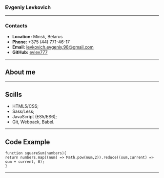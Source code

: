 ### Evgeniy Levkovich
___
### Contacts
* __Location:__ Minsk, Belarus
* __Phone:__ +375 (44) 771-46-17
* __Email:__ [levkovich.evgeniy.98@gmail.com](mailto:levkovich.evgeniy.98@gmail.com)
* __GitHub:__ [evlev777](https://github.com/evlev777)
___
 ## About me
___
 ## Scills
* HTML5/CSS;
* Sass/Less;
* JavaScript (ES5/ES6);
* Git, Webpack, Babel.
___
## Code Example
```
function squareSum(numbers){
return numbers.map((num) => Math.pow(num,2)).reduce((sum,current) => sum + current, 0);
}
```
___

